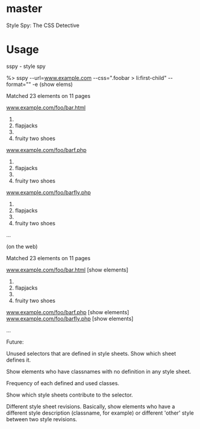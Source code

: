master
======

Style Spy: The CSS Detective

Usage
======

sspy - style spy

%> sspy --url=www.example.com --css=".foobar > li:first-child" --format="" -e (show elems)

Matched 23 elements on 11 pages

www.example.com/foo/bar.html

1.  <li>flapjacks</li>
2.  <li>fruity two shoes</li>

www.example.com/foo/barf.php

1.  <li>flapjacks</li>
2.  <li>fruity two shoes</li>

www.example.com/foo/barfly.php

1.  <li>flapjacks</li>
2.  <li>fruity two shoes</li>

...

(on the web)

Matched 23 elements on 11 pages

www.example.com/foo/bar.html   [show elements]

1.  <li>flapjacks</li>
2.  <li>fruity two shoes</li>

www.example.com/foo/barf.php   [show elements]
www.example.com/foo/barfly.php [show elements]

...


Future:

Unused selectors that are defined in style sheets. Show which sheet defines it.

Show elements who have classnames with no definition in any style sheet.

Frequency of each defined and used classes.

Show which style sheets contribute to the selector.

Different style sheet revisions. Basically, show elements who have a different style description (classname, for example) or different 'other' style between two style revisions.






